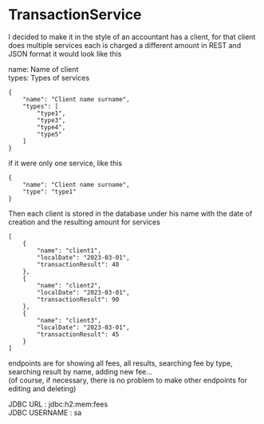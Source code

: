 # TransactionService

I decided to make it in the style of an accountant has a client, for that client does multiple services each is charged a different amount in REST and JSON format it would look like this  
  
name: Name of client  
types: Types of services

    {
        "name": "Client name surname",
        "types": [
            "type1",
            "type3",
            "type4",
            "type5"
        ]
    }  
   

if it were only one service, like this  
    
    {
        "name": "Client name surname",
        "type": "type1"
    }  
    
Then each client is stored in the database under his name with the date of creation and the resulting amount for services

    [
        {
            "name": "client1",
            "localDate": "2023-03-01",
            "transactionResult": 40
        },
        {
            "name": "client2",
            "localDate": "2023-03-01",
            "transactionResult": 90
        },
        {
            "name": "client3",
            "localDate": "2023-03-01",
            "transactionResult": 45
        }
    ]
    
endpoints are for showing all fees, all results, searching fee by type, searching result by name, adding new fee...  
(of course, if necessary, there is no problem to make other endpoints for editing and deleting)  

JDBC URL : jdbc:h2:mem:fees  
JDBC USERNAME : sa
